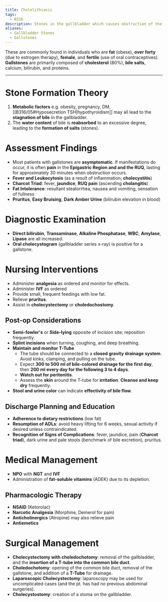 ```yaml
---
title: Cholelithiasis
tags:
  - B316
description: Stones in the gallbladder which causes obstruction of the common bile duct, which leads to pain, inflammation (cholecystitis) and lack of bile in the GIT, with an inverse elevation of bile in circulation.
aliases:
  - Gallbladder Stones
  - Gallstones
---
```

These are commonly found in individuals who are **fat** (obese), **over forty** (due to estrogen therapy), **female**, and **fertile** (use of oral contraceptives). **Gallstones** are primarily composed of **cholesterol** (80%), **bile salts**, calcium, bilirubin, and proteins.
___
# Stone Formation Theory
1. **Metabolic factors** e.g. obesity, pregnancy, DM, [[B316/05#Hyposecretion TSH|hypothyroidism]] may all lead to the **stagnation of bile** in the gallbladder.
2. The **water content** of bile is **reabsorbed** to an excessive degree, leading to the **formation of salts** (stones).
# Assessment Findings
- Most patients with gallstones are **asymptomatic**. If manifestations do occur, it is often **pain** in the **Epigastric Region and and the RUQ**, lasting for approximately 30 minutes when obstruction occurs.
- **Fever and Leukocytosis** (as a result of inflammation; **cholecystitis**)
- **Charcot Triad**: fever, **jaundice**, **RUQ pain** (ascending **cholangitis**)
- **Fat Intolerance**: resultant steatorrhea, nausea and vomiting, sensation of fullness
- **Pruritus**, **Easy Bruising**, **Dark Amber Urine** (bilirubin elevation in blood)
# Diagnostic Examination
- **Direct bilirubin**, **Transaminase**, **Alkaline Phosphatase**, **WBC**, **Amylase**, **Lipase** are all increased.
- **Oral cholecystogram** (gallbladder series x-ray) is positive for a gallstone.
# Nursing Interventions
- Administer **analgesia** as ordered and monitor for effects.
- Administer **IVF** as ordered
- Provide small, frequent feedings with low fat.
- Relieve **pruritus**.
- Assist in **cholecystectomy** or **choledochostomy**.
## Post-op Considerations
- **Semi-fowler's** or **Side-lying** opposite of incision site; reposition frequently.
- **Splint incisions** when turning, coughing, and deep breathing.
- **Maintain and monitor T-Tube**
	- The tube should be connected to a **closed gravity drainage system**. Avoid kinks, clamping, and pulling on the tube.
	- Expect **300 to 500 ml of bile-colored drainage for the first day**, then **200 ml every day for the following 3 to 4 days**.
	- **Watch out for peritonitis**.
	- Assess the **skin** around the T-tube for **irritation**. **Cleanse and keep dry** frequently.
- **Stool and urine color** can indicate **effectivity of bile flow**.
## Discharge Planning and Education
- **Adherence to dietary restrictions** (low fat)
- **Resumption of ADLs**: avoid heavy lifting for 6 weeks, sexual activity if desired unless contraindicated.
- **Recognition of Signs of Complications**: fever, jaundice, pain (**Charcot triad**), dark urine and pale stools (benchmark of bile excretion), pruritus.
# Medical Management
- **NPO** with **NGT** and **IVF**
- Administration of **fat-soluble vitamins** (ADEK) due to its depletion.
## Pharmacologic Therapy
- **NSAID** (Ketorolac)
- **Narcotic Analgesia** (Morphine, Demerol for pain)
- **Anticholinergics** (Atropine) may also relieve pain
- **Antiemetics**
# Surgical Management
- **Cholecystectomy with choledochotomy**: removal of the gallbladder, and the **insertion of a T-tube into the common bile duct**.
- **Choledochotomy**: opening of the common bile duct, removal of the gallstone, and addition of a **T-Tube** for drainage.
- **Laparoscopic Cholecystectomy**: laparoscopy may be used for uncomplicated cases (and the pt. has had no previous abdominal surgeries).
- **Cholecystostomy**: creation of a stoma on the gallbladder.